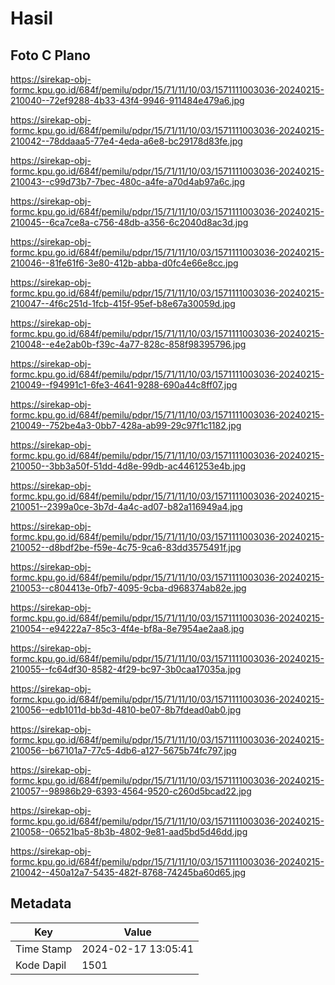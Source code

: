 # Hasil

## Foto C Plano

https://sirekap-obj-formc.kpu.go.id/684f/pemilu/pdpr/15/71/11/10/03/1571111003036-20240215-210040--72ef9288-4b33-43f4-9946-911484e479a6.jpg

https://sirekap-obj-formc.kpu.go.id/684f/pemilu/pdpr/15/71/11/10/03/1571111003036-20240215-210042--78ddaaa5-77e4-4eda-a6e8-bc29178d83fe.jpg

https://sirekap-obj-formc.kpu.go.id/684f/pemilu/pdpr/15/71/11/10/03/1571111003036-20240215-210043--c99d73b7-7bec-480c-a4fe-a70d4ab97a6c.jpg

https://sirekap-obj-formc.kpu.go.id/684f/pemilu/pdpr/15/71/11/10/03/1571111003036-20240215-210045--6ca7ce8a-c756-48db-a356-6c2040d8ac3d.jpg

https://sirekap-obj-formc.kpu.go.id/684f/pemilu/pdpr/15/71/11/10/03/1571111003036-20240215-210046--81fe61f6-3e80-412b-abba-d0fc4e66e8cc.jpg

https://sirekap-obj-formc.kpu.go.id/684f/pemilu/pdpr/15/71/11/10/03/1571111003036-20240215-210047--4f6c251d-1fcb-415f-95ef-b8e67a30059d.jpg

https://sirekap-obj-formc.kpu.go.id/684f/pemilu/pdpr/15/71/11/10/03/1571111003036-20240215-210048--e4e2ab0b-f39c-4a77-828c-858f98395796.jpg

https://sirekap-obj-formc.kpu.go.id/684f/pemilu/pdpr/15/71/11/10/03/1571111003036-20240215-210049--f94991c1-6fe3-4641-9288-690a44c8ff07.jpg

https://sirekap-obj-formc.kpu.go.id/684f/pemilu/pdpr/15/71/11/10/03/1571111003036-20240215-210049--752be4a3-0bb7-428a-ab99-29c97f1c1182.jpg

https://sirekap-obj-formc.kpu.go.id/684f/pemilu/pdpr/15/71/11/10/03/1571111003036-20240215-210050--3bb3a50f-51dd-4d8e-99db-ac4461253e4b.jpg

https://sirekap-obj-formc.kpu.go.id/684f/pemilu/pdpr/15/71/11/10/03/1571111003036-20240215-210051--2399a0ce-3b7d-4a4c-ad07-b82a116949a4.jpg

https://sirekap-obj-formc.kpu.go.id/684f/pemilu/pdpr/15/71/11/10/03/1571111003036-20240215-210052--d8bdf2be-f59e-4c75-9ca6-83dd3575491f.jpg

https://sirekap-obj-formc.kpu.go.id/684f/pemilu/pdpr/15/71/11/10/03/1571111003036-20240215-210053--c804413e-0fb7-4095-9cba-d968374ab82e.jpg

https://sirekap-obj-formc.kpu.go.id/684f/pemilu/pdpr/15/71/11/10/03/1571111003036-20240215-210054--e94222a7-85c3-4f4e-bf8a-8e7954ae2aa8.jpg

https://sirekap-obj-formc.kpu.go.id/684f/pemilu/pdpr/15/71/11/10/03/1571111003036-20240215-210055--fc64df30-8582-4f29-bc97-3b0caa17035a.jpg

https://sirekap-obj-formc.kpu.go.id/684f/pemilu/pdpr/15/71/11/10/03/1571111003036-20240215-210056--edb1011d-bb3d-4810-be07-8b7fdead0ab0.jpg

https://sirekap-obj-formc.kpu.go.id/684f/pemilu/pdpr/15/71/11/10/03/1571111003036-20240215-210056--b67101a7-77c5-4db6-a127-5675b74fc797.jpg

https://sirekap-obj-formc.kpu.go.id/684f/pemilu/pdpr/15/71/11/10/03/1571111003036-20240215-210057--98986b29-6393-4564-9520-c260d5bcad22.jpg

https://sirekap-obj-formc.kpu.go.id/684f/pemilu/pdpr/15/71/11/10/03/1571111003036-20240215-210058--06521ba5-8b3b-4802-9e81-aad5bd5d46dd.jpg

https://sirekap-obj-formc.kpu.go.id/684f/pemilu/pdpr/15/71/11/10/03/1571111003036-20240215-210042--450a12a7-5435-482f-8768-74245ba60d65.jpg


## Metadata

| Key        | Value               |
| ---------- | ------------------- |
| Time Stamp | 2024-02-17 13:05:41 |
| Kode Dapil | 1501                |



